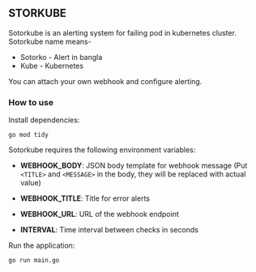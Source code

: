 ## STORKUBE
Sotorkube is an alerting system for failing pod in kubernetes cluster. Sotorkube name means-

- Sotorko - Alert in bangla
- Kube - Kubernetes

You can attach your own webhook and configure alerting.

### How to use

Install dependencies:
```
go mod tidy
```

Sotorkube requires the following environment variables:

- **WEBHOOK_BODY**: JSON body template for webhook message (Put `<TITLE>` and `<MESSAGE>` in the body, they will be replaced with actual value)

- **WEBHOOK_TITLE**: Title for error alerts

- **WEBHOOK_URL**: URL of the webhook endpoint

- **INTERVAL**: Time interval between checks in seconds

Run the application:
```
go run main.go
```
